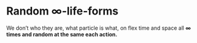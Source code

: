 # **Random ∞-life-forms**

We don’t who they are, what particle is what, on flex time and space all **∞ times and random at the same each action.**
